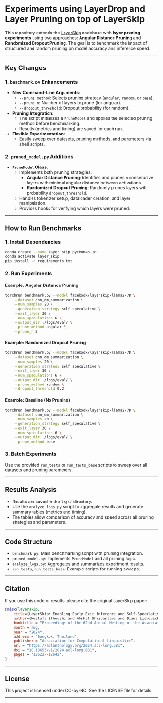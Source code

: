 # Experiments using LayerDrop and Layer Pruning on top of LayerSkip

This repository extends the [LayerSkip](https://arxiv.org/abs/2404.16710) codebase with **layer pruning experiments** using two approaches: **Angular Distance Pruning** and **Randomized Dropout Pruning**. The goal is to benchmark the impact of structured and random pruning on model accuracy and inference speed.

---

## Key Changes

### 1. `benchmark.py` Enhancements

- **New Command-Line Arguments**:  
  - `--prune_method`: Selects pruning strategy (`angular`, `random`, or `base`).
  - `--prune_n`: Number of layers to prune (for angular).
  - `--dropout_threshold`: Dropout probability (for random).
- **Pruning Integration**:  
  - The script initializes a `PruneModel` and applies the selected pruning method before benchmarking.
  - Results (metrics and timing) are saved for each run.
- **Flexible Experimentation**:  
  - Easily sweep over datasets, pruning methods, and parameters via shell scripts.

### 2. `pruned_model.py` Additions

- **`PruneModel` Class**:  
  - Implements both pruning strategies:
    - **Angular Distance Pruning**: Identifies and prunes `n` consecutive layers with minimal angular distance between activations.
    - **Randomized Dropout Pruning**: Randomly prunes layers with probability `dropout_threshold`.
  - Handles tokenizer setup, dataloader creation, and layer manipulation.
  - Provides hooks for verifying which layers were pruned.

---

## How to Run Benchmarks

### 1. Install Dependencies

```bash
conda create --name layer_skip python=3.10
conda activate layer_skip
pip install -r requirements.txt
```

### 2. Run Experiments

#### Example: Angular Distance Pruning

```bash
torchrun benchmark.py --model facebook/layerskip-llama2-7B \
    --dataset cnn_dm_summarization \
    --num_samples 20 \
    --generation_strategy self_speculative \
    --exit_layer 30 \
    --num_speculations 6 \
    --output_dir ./logs/eval/ \
    --prune_method angular \
    --prune_n 2
```

#### Example: Randomized Dropout Pruning

```bash
torchrun benchmark.py --model facebook/layerskip-llama2-7B \
    --dataset cnn_dm_summarization \
    --num_samples 20 \
    --generation_strategy self_speculative \
    --exit_layer 30 \
    --num_speculations 6 \
    --output_dir ./logs/eval/ \
    --prune_method random \
    --dropout_threshold 0.2
```

#### Example: Baseline (No Pruning)

```bash
torchrun benchmark.py --model facebook/layerskip-llama2-7B \
    --dataset cnn_dm_summarization \
    --num_samples 20 \
    --generation_strategy self_speculative \
    --exit_layer 30 \
    --num_speculations 6 \
    --output_dir ./logs/eval/ \
    --prune_method base
```

### 3. Batch Experiments

Use the provided `run_tests` or `run_tests_base` scripts to sweep over all datasets and pruning parameters.

---

## Results Analysis

- Results are saved in the `logs/` directory.
- Use the `analyze_logs.py` script to aggregate results and generate summary tables (metrics and timing).
- The tables allow comparison of accuracy and speed across all pruning strategies and parameters.

---

## Code Structure

- `benchmark.py`: Main benchmarking script with pruning integration.
- `pruned_model.py`: Implements `PruneModel` and all pruning logic.
- `analyze_logs.py`: Aggregates and summarizes experiment results.
- `run_tests`, `run_tests_base`: Example scripts for running sweeps.

---

## Citation

If you use this code or results, please cite the original LayerSkip paper:

```bibtex
@misc{layerskip,
    title={LayerSkip: Enabling Early Exit Inference and Self-Speculative Decoding},
    author={Mostafa Elhoushi and Akshat Shrivastava and Diana Liskovich and Basil Hosmer and Bram Wasti and Liangzhen Lai and Anas Mahmoud and Bilge Acun and Saurabh Agarwal and Ahmed Roman and Ahmed A Aly and Beidi Chen and Carole-Jean Wu},
    booktitle = "Proceedings of the 62nd Annual Meeting of the Association for Computational Linguistics (Volume 1: Long Papers)",
    month = aug,
    year = "2024",
    address = "Bangkok, Thailand",
    publisher = "Association for Computational Linguistics",
    url = "https://aclanthology.org/2024.acl-long.681",
    doi = "10.18653/v1/2024.acl-long.681",
    pages = "12622--12642",
}
```

---

## License

This project is licensed under CC-by-NC. See the LICENSE file for details.

---